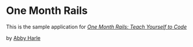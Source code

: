 # One Month Rails

This is the sample application for
[*One Month Rails: Teach Yourself to Code*](http://onemonthrails.com)

by [Abby Harle](http://mattangriffel.com)